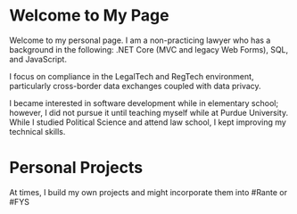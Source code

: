 # Welcome to My Page
Welcome to my personal page. I am a non-practicing lawyer who has a background in the following: .NET Core (MVC and legacy Web Forms), SQL, and JavaScript. 

I focus on compliance in the LegalTech and RegTech environment, particularly cross-border data exchanges coupled with data privacy. 

I became interested in software development while in elementary school; however, I did not pursue it until teaching myself while at Purdue University. While I studied Political Science and attend law school, I kept improving my technical skills.

# Personal Projects
At times, I build my own projects and might incorporate them into #Rante or #FYS

